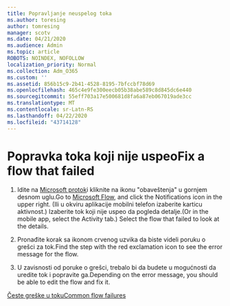 ```yaml
---
title: Popravljanje neuspelog toka
ms.author: toresing
author: tomresing
manager: scotv
ms.date: 04/21/2020
ms.audience: Admin
ms.topic: article
ROBOTS: NOINDEX, NOFOLLOW
localization_priority: Normal
ms.collection: Adm_O365
ms.custom: ''
ms.assetid: 856b15c9-2b41-4528-8195-7bfccbf78d69
ms.openlocfilehash: 465c4e9fe300eecb05b38abe589c8d845dc6e440
ms.sourcegitcommit: 55eff703a17e500681d8fa6a87eb067019ade3cc
ms.translationtype: MT
ms.contentlocale: sr-Latn-RS
ms.lasthandoff: 04/22/2020
ms.locfileid: "43714128"
---
```

# <a name="fix-a-flow-that-failed"></a><span data-ttu-id="dae53-102">Popravka toka koji nije uspeo</span><span class="sxs-lookup"><span data-stu-id="dae53-102">Fix a flow that failed</span></span>

1. <span data-ttu-id="dae53-103">Idite na [Microsoft protok](https://flow.microsoft.com/)i kliknite na ikonu "obaveštenja" u gornjem desnom uglu.</span><span class="sxs-lookup"><span data-stu-id="dae53-103">Go to [Microsoft Flow](https://flow.microsoft.com/), and click the Notifications icon in the upper right.</span></span> <span data-ttu-id="dae53-104">(Ili u okviru aplikacije mobilni telefon izaberite karticu aktivnost.) Izaberite tok koji nije uspeo da pogleda detalje.</span><span class="sxs-lookup"><span data-stu-id="dae53-104">(Or in the mobile app, select the Activity tab.) Select the flow that failed to look at the details.</span></span>
    
2. <span data-ttu-id="dae53-105">Pronađite korak sa ikonom crvenog uzvika da biste videli poruku o grešci za tok.</span><span class="sxs-lookup"><span data-stu-id="dae53-105">Find the step with the red exclamation icon to see the error message for the flow.</span></span>
    
3. <span data-ttu-id="dae53-106">U zavisnosti od poruke o grešci, trebalo bi da budete u mogućnosti da uredite tok i popravite ga.</span><span class="sxs-lookup"><span data-stu-id="dae53-106">Depending on the error message, you should be able to edit the flow and fix it.</span></span> 
    
[<span data-ttu-id="dae53-107">Česte greške u toku</span><span class="sxs-lookup"><span data-stu-id="dae53-107">Common flow failures</span></span>](https://go.microsoft.com/fwlink/?linkid=872110)
  

